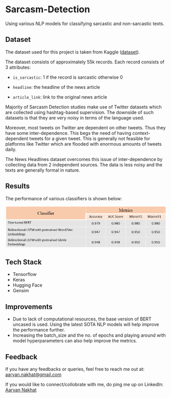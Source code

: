 # Sarcasm-Detection

Using various NLP models for classifying sarcastic and non-sarcastic texts.


## Dataset

The dataset used for this project is taken from Kaggle (<a href = "https://www.kaggle.com/datasets/rmisra/news-headlines-dataset-for-sarcasm-detection">dataset</a>).

The dataset consists of approximately 55k records. Each record consists of 3 attributes:

* ```is_sarcastic```: 1 if the record is sarcastic otherwise 0

* ```headline```: the headline of the news article

* ```article_link```: link to the original news article


Majority of Sarcasm Detection studies make use of Twitter datasets which are collected using hashtag-based supervision. The downside of such datasets is that they are very noisy in terms of the language used.

Moreover, most tweets on Twitter are dependent on other tweets. Thus they have some inter-dependence. This begs the need of having context-dependent tweets for a given tweet. This is generally not feasible for platforms like Twitter which are flooded with enormous amounts of tweets daily.

The News Headlines dataset overcomes this issue of inter-dependence by collecting data from 2 independent sources. The data is less noisy and the texts are generally formal in nature.


## Results

The performance of various classifiers is shown below:

![](miscellaneous/results_table.png)


## Tech Stack

* Tensorflow
* Keras
* Hugging Face
* Gensim 

## Improvements

* Due to lack of computational resources, the base version of BERT uncased is used. Using the latest SOTA NLP models will help improve the performance further.
* Increasing the batch_size and the no. of epochs and playing around with model hyperparameters can also help improve the metrics.


## Feedback

If you have any feedbacks or queries, feel free to reach me out at: aaryan.nakhat@gmail.com

If you would like to connect/collobrate with me, do ping me up on Linkedln: <a href = "https://www.linkedin.com/in/aaryan-nak" target="_blank">Aaryan Nakhat</a>
